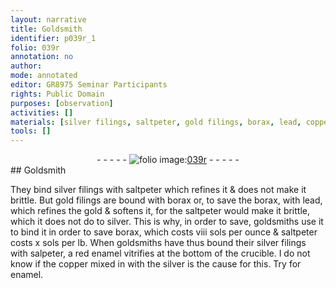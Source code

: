 ```yaml
---
layout: narrative
title: Goldsmith
identifier: p039r_1
folio: 039r
annotation: no
author:
mode: annotated
editor: GR8975 Seminar Participants
rights: Public Domain
purposes: [observation]
activities: []
materials: [silver filings, saltpeter, gold filings, borax, lead, copper]
tools: []
---
```


 <div class="folio" align="center">- - - - - <a href="http://gallica.bnf.fr/ark:/12148/btv1b10500001g/f83.image" target="_blank"><img src="https://cu-mkp.github.io/GR8975-edition/assets/photo-icon.png" alt="folio image: " style="display:inline-block; margin-bottom:-3px;"/>039r</a> - - - - - </div>  
## Goldsmith

 
 They bind <span class="material">silver filings</span> with <span class="material">saltpeter</span> which refines it & does not make it brittle. But <span class="material">gold filings</span> are bound with <span class="material">borax</span> or, to save the borax, with <span class="material">lead</span>, which refines the gold & softens it, for the saltpeter would make it brittle, which it does not do to silver. This is why, in order to save, goldsmiths use it to bind it in order to save borax, which costs viii sols per ounce & saltpeter costs x sols per lb. When goldsmiths have thus bound their silver filings with salpeter, a red enamel vitrifies at the bottom of the crucible. I do not know if the <span class="material">copper</span> mixed in with the silver is the cause for this. Try for enamel.
 